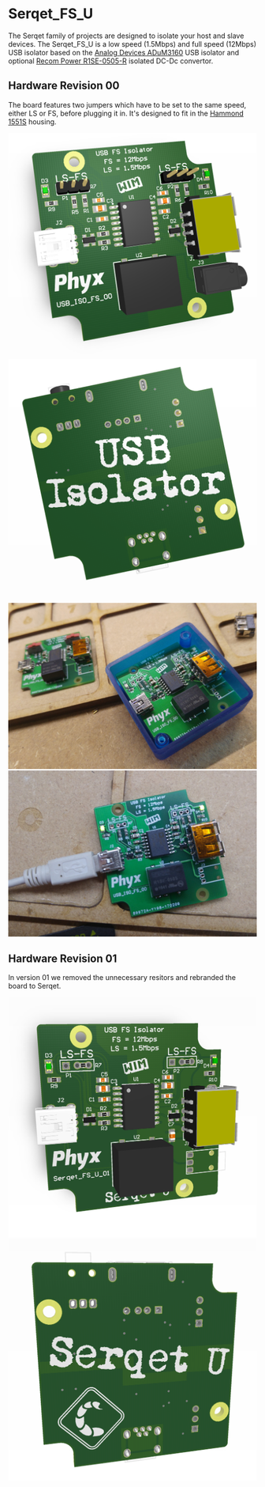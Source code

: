 # Serqet_FS_U

The Serqet family of projects are designed to isolate your host and slave devices. The Serqet_FS_U is a low speed (1.5Mbps) and full speed (12Mbps) USB isolator based on the [Analog Devices ADuM3160](http://www.analog.com/en/products/interface-isolation/isolation/standard-digital-isolators/adum3160.html) USB isolator and optional [Recom Power R1SE-0505-R](https://www.recom-power.com/pdf/Econoline/R1SE.pdf) isolated DC-Dc convertor. 

## Hardware Revision 00

The board features two jumpers which have to be set to the same speed, either LS or FS, before plugging it in. It's designed to fit in the [Hammond 1551S](http://www.hammondmfg.com/pdf/1551S.pdf) housing.

![Serqet_FS_U_00_TOP](https://raw.githubusercontent.com/phyx-be/Serqet_FS_U/master/Serqet_FS_U_00/3D_VIEW_TOP.PNG)
![Serqet_FS_U_00_BOT](https://raw.githubusercontent.com/phyx-be/Serqet_FS_U/master/Serqet_FS_U_00/3D_VIEW_BOT.PNG)

![Serqet_FS_U_00_Proto1](https://raw.githubusercontent.com/phyx-be/Serqet_FS_U/master/Serqet_FS_U_00/PROTO1.JPG)
![Serqet_FS_U_00_Proto2](https://raw.githubusercontent.com/phyx-be/Serqet_FS_U/master/Serqet_FS_U_00/PROTO2.JPG)

## Hardware Revision 01

In version 01 we removed the unnecessary resitors and rebranded the board to Serqet.

![Serqet_FS_U_01_TOP](https://raw.githubusercontent.com/phyx-be/Serqet_FS_U/master/Serqet_FS_U_01/3D_VIEW_TOP.PNG)
![Serqet_FS_U_01_BOT](https://raw.githubusercontent.com/phyx-be/Serqet_FS_U/master/Serqet_FS_U_01/3D_VIEW_BOT.PNG)
